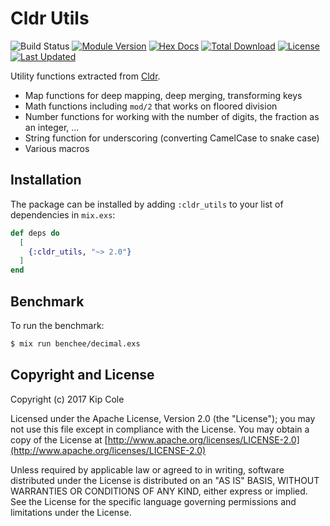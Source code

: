 # Cldr Utils

![Build Status](http://sweatbox.noexpectations.com.au:8080/buildStatus/icon?job=cldr_utils)
[![Module Version](https://img.shields.io/hexpm/v/cldr_utils.svg)](https://hex.pm/packages/cldr_utils)
[![Hex Docs](https://img.shields.io/badge/hex-docs-lightgreen.svg)](https://hexdocs.pm/cldr_utils/)
[![Total Download](https://img.shields.io/hexpm/dt/cldr_utils.svg)](https://hex.pm/packages/cldr_utils)
[![License](https://img.shields.io/hexpm/l/cldr_utils.svg)](https://github.com/elixir-cldr/cldr_utils/blob/master/LICENSE)
[![Last Updated](https://img.shields.io/github/last-commit/elixir-cldr/cldr_utils.svg)](https://github.com/elixir-cldr/cldr_utils/commits/master)

Utility functions extracted from [Cldr](https://github.com/elixir-cldr/cldr).

* Map functions for deep mapping, deep merging, transforming keys
* Math functions including `mod/2` that works on floored division
* Number functions for working with the number of digits, the fraction as an integer, ...
* String function for underscoring (converting CamelCase to snake case)
* Various macros

## Installation

The package can be installed by adding `:cldr_utils` to your list of dependencies in `mix.exs`:

```elixir
def deps do
  [
    {:cldr_utils, "~> 2.0"}
  ]
end
```

## Benchmark

To run the benchmark:

```bash
$ mix run benchee/decimal.exs
```

## Copyright and License

Copyright (c) 2017 Kip Cole

Licensed under the Apache License, Version 2.0 (the "License");
you may not use this file except in compliance with the License.
You may obtain a copy of the License at [http://www.apache.org/licenses/LICENSE-2.0](http://www.apache.org/licenses/LICENSE-2.0)

Unless required by applicable law or agreed to in writing, software
distributed under the License is distributed on an "AS IS" BASIS,
WITHOUT WARRANTIES OR CONDITIONS OF ANY KIND, either express or implied.
See the License for the specific language governing permissions and
limitations under the License.
